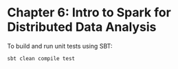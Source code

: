Chapter 6: Intro to Spark for Distributed Data Analysis
=======================================================
To build and run unit tests using SBT:

`sbt clean compile test`
